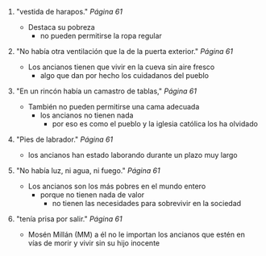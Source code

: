 1. "vestida de harapos." *Página 61*
    - Destaca su pobreza
        - no pueden permitirse la ropa regular

1. "No había otra ventilación que la de la puerta exterior." *Página 61*
    - Los ancianos tienen que vivir en la cueva sin aire fresco
        - algo que dan por hecho los cuidadanos del pueblo

1. "En un rincón había un camastro de tablas," *Página 61*
    - También no pueden permitirse una cama adecuada
        - los ancianos no tienen nada
            - por eso es como el pueblo y la iglesia católica los ha olvidado

1. "Pies de labrador." *Página 61*
    - los ancianos han estado laborando durante un plazo muy largo

1. "No había luz, ni agua, ni fuego." *Página 61*
    - Los ancianos son los más pobres en el mundo entero
        - porque no tienen nada de valor
            - no tienen las necesidades para sobrevivir en la sociedad

1. "tenía prisa por salir." *Página 61* 
    - Mosén Millán (MM) a él no le importan los ancianos que estén en vías de morir y vivir sin su hijo inocente
